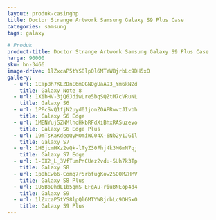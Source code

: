 ```yaml
---
layout: produk-casinghp
title: Doctor Strange Artwork Samsung Galaxy S9 Plus Case
categories: samsung
tags: galaxy

# Produk
product-title: Doctor Strange Artwork Samsung Galaxy S9 Plus Case
harga: 90000
sku: hn-3466
image-drive: 1lZxcaP5tYS8lpQl6MTYWBjrbLc9DH5xO
gallery:
  - url: 1EapBh7KLZDnE6mCGNQgUaA93_Ym6kN2d
    title: Galaxy Note 8
  - url: 1XibHV-3jQ6JdiwLre5bqSQZtM7cVRuNL
    title: Galaxy S6
  - url: 1PPcSvQ1fjN2uyd01jonZOAPRwvtJIvbh
    title: Galaxy S6 Edge
  - url: 1MENYujSZNMlhoHkbRFdXiBhxRASuzevo
    title: Galaxy S6 Edge Plus
  - url: 19mTsKaKdeoQyMOmiWC04X-6Nb2y1JGil
    title: Galaxy S7
  - url: 1H6jcmHXz2vQk-lTyZ30Fhj4k3MGmN7qj
    title: Galaxy S7 Edge
  - url: 1-QX2_L_3VfTumPnCUez2vdu-5Uh7k3Tp
    title: Galaxy S8
  - url: 1p0hEwb6-Comq7r5rbfugKow25O0MZHMV
    title: Galaxy S8 Plus
  - url: 1U5BoDhdL1b5qmS_EFgAu-riuBNEop4d4
    title: Galaxy S9
  - url: 1lZxcaP5tYS8lpQl6MTYWBjrbLc9DH5xO
    title: Galaxy S9 Plus
---
```

